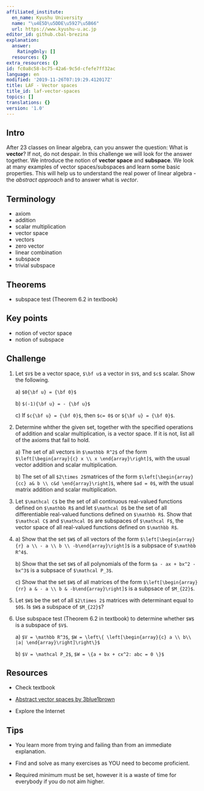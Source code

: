 ```yaml
---
affiliated_institute:
  en_name: Kyushu University
  name: "\u4E5D\u5DDE\u5927\u5B66"
  url: https://www.kyushu-u.ac.jp
editor_id: github.cbal-brezina
explanation:
  answer:
    RatingOnly: []
  resources: {}
extra_resources: {}
id: fc0a8c58-bc75-42a6-9c5d-cfefe7ff32ac
language: en
modified: '2019-11-26T07:19:29.412017Z'
title: LAF - Vector spaces
title_id: laf-vector-spaces
topics: []
translations: {}
version: '1.0'
---
```


## Intro

After 23 classes on linear algebra, can you answer the question: What is **vector**? If not, do not despair. In this challenge we will look for the answer together. We introduce the notion of **vector space** and **subspace**. We look at many examples of vector spaces/subspaces and learn some basic properties. This will help us to understand the real power of linear algebra - the *abstract approach* and to answer what is *vector*.

## Terminology

- axiom
- addition
- scalar multiplication
- vector space
- vectors
- zero vector
- linear combination
- subspace
- trivial subspace

 

## Theorems

- subspace test (Theorem 6.2 in textbook)


## Key points


- notion of vector space
- notion of subspace




## Challenge

1. Let `$V$` be a vector space, `$\bf u$` a vector in `$V$`, and `$c$` scalar. Show the following.

   a) `$0{\bf u} = {\bf 0}$`
   
   b) `$(-1){\bf u} = - {\bf u}$`
   
   c) If `$c{\bf u} = {\bf 0}$`, then `$c= 0$` or `${\bf u} = {\bf 0}$`.
 
2. Determine whther the given set, together with the specified operations of addition and scalar multiplication, is a vector space. If it is not, list all of the axioms that fail to hold.

    a) The set of all vectors in `$\mathbb R^2$` of the form `$\left[\begin{array}{c} x \\ x \end{array}\right]$`, with the usual vector addition and scalar multiplication.
    
    b) The set of all `$2\times 2$`matrices of the form `$\left[\begin{array}{cc} a& b \\ c&d \end{array}\right]$`, where `$ad = 0$`, with the usual matrix addition and scalar multiplication.



3. Let `$\mathcal C$` be the set of all continuous real-valued functions defined on `$\mathbb R$` and let `$\mathcal D$` be the set of all differentiable real-valued functions defined on `$\mathbb R$`. Show that `$\mathcal C$` and `$\mathcal D$`  are subspaces of `$\mathcal F$`, the vector space of all real-valued functions defined on `$\mathbb R$`. 

4.  a) Show that the set `$W$` of all vectors of the form `$\left[\begin{array}{r} a \\ - a \\ b \\ -b\end{array}\right]$` is a subpsace of `$\mathbb R^4$`.

    b) Show that the set `$W$` of all polynomials of the form `$a - ax + bx^2 - bx^3$` is a subpsace of `$\mathcal P_3$`.
    
    c) Show that the set `$W$` of all matrices of the form `$\left[\begin{array}{rr} a & - a \\ b & -b\end{array}\right]$` is a subpsace of `$M_{22}$`.


5. Let `$W$` be the set of all `$2\times 2$` matrices with determinant equal to `$0$`. Is `$W$` a subspace of `$M_{22}$`?


6. Use subspace test (Theorem 6.2 in textbook) to determine whether `$W$` is a subspace of `$V$`.

    a) `$V = \mathbb R^3$`, `$W = \left\{ \left[\begin{array}{c} a \\ b\\ |a| \end{array}\right]\right\}$`
    
    b) `$V = \mathcal P_2$`, `$W = \{a + bx + cx^2: abc = 0 \}$`


## Resources

- Check textbook

- [Abstract vector spaces by  3blue1brown](https://youtu.be/TgKwz5Ikpc8)
 



- Explore the Internet

## Tips


- You learn more from trying and failing than from an immediate explanation.

- Find and solve as many exercises as YOU need to become proficient.

- Required minimum must be set, however it is a waste of time for everybody if you do not aim higher.






